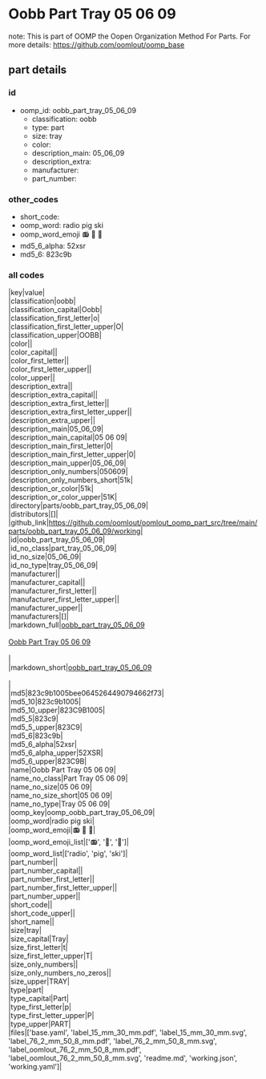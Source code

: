 # Oobb Part Tray 05 06 09  

note: This is part of OOMP the Oopen Organization Method For Parts. For more details: https://github.com/oomlout/oomp_base

##  part details





### id
* oomp_id: oobb_part_tray_05_06_09
  * classification: oobb
  * type: part
  * size: tray
  * color: 
  * description_main: 05_06_09
  * description_extra: 
  * manufacturer: 
  * part_number: 

### other_codes
* short_code: 
* oomp_word: radio pig ski
* oomp_word_emoji :radio: :pig: :ski:
* md5_6_alpha: 52xsr
* md5_6: 823c9b

### all codes 
|key|value|  
|classification|oobb|  
|classification_capital|Oobb|  
|classification_first_letter|o|  
|classification_first_letter_upper|O|  
|classification_upper|OOBB|  
|color||  
|color_capital||  
|color_first_letter||  
|color_first_letter_upper||  
|color_upper||  
|description_extra||  
|description_extra_capital||  
|description_extra_first_letter||  
|description_extra_first_letter_upper||  
|description_extra_upper||  
|description_main|05_06_09|  
|description_main_capital|05 06 09|  
|description_main_first_letter|0|  
|description_main_first_letter_upper|0|  
|description_main_upper|05_06_09|  
|description_only_numbers|050609|  
|description_only_numbers_short|51k|  
|description_or_color|51k|  
|description_or_color_upper|51K|  
|directory|parts/oobb_part_tray_05_06_09|  
|distributors|[]|  
|github_link|https://github.com/oomlout/oomlout_oomp_part_src/tree/main/parts/oobb_part_tray_05_06_09/working|  
|id|oobb_part_tray_05_06_09|  
|id_no_class|part_tray_05_06_09|  
|id_no_size|05_06_09|  
|id_no_type|tray_05_06_09|  
|manufacturer||  
|manufacturer_capital||  
|manufacturer_first_letter||  
|manufacturer_first_letter_upper||  
|manufacturer_upper||  
|manufacturers|[]|  
|markdown_full|[oobb_part_tray_05_06_09](https://github.com/oomlout/oomlout_oomp_part_src/tree/main/parts/oobb_part_tray_05_06_09/working)<br>[](https://github.com/oomlout/oomlout_oomp_part_src/tree/main/parts/oobb_part_tray_05_06_09/working)<br>[Oobb Part Tray 05 06 09](https://github.com/oomlout/oomlout_oomp_part_src/tree/main/parts/oobb_part_tray_05_06_09/working)<br><br>|  
|markdown_short|[oobb_part_tray_05_06_09](https://github.com/oomlout/oomlout_oomp_part_src/tree/main/parts/oobb_part_tray_05_06_09/working)<br><br>|  
|md5|823c9b1005bee0645264490794662f73|  
|md5_10|823c9b1005|  
|md5_10_upper|823C9B1005|  
|md5_5|823c9|  
|md5_5_upper|823C9|  
|md5_6|823c9b|  
|md5_6_alpha|52xsr|  
|md5_6_alpha_upper|52XSR|  
|md5_6_upper|823C9B|  
|name|Oobb Part Tray 05 06 09|  
|name_no_class|Part Tray 05 06 09|  
|name_no_size|05 06 09|  
|name_no_size_short|05 06 09|  
|name_no_type|Tray 05 06 09|  
|oomp_key|oomp_oobb_part_tray_05_06_09|  
|oomp_word|radio pig ski|  
|oomp_word_emoji|:radio: :pig: :ski:|  
|oomp_word_emoji_list|[':radio:', ':pig:', ':ski:']|  
|oomp_word_list|['radio', 'pig', 'ski']|  
|part_number||  
|part_number_capital||  
|part_number_first_letter||  
|part_number_first_letter_upper||  
|part_number_upper||  
|short_code||  
|short_code_upper||  
|short_name||  
|size|tray|  
|size_capital|Tray|  
|size_first_letter|t|  
|size_first_letter_upper|T|  
|size_only_numbers||  
|size_only_numbers_no_zeros||  
|size_upper|TRAY|  
|type|part|  
|type_capital|Part|  
|type_first_letter|p|  
|type_first_letter_upper|P|  
|type_upper|PART|  
|files|['base.yaml', 'label_15_mm_30_mm.pdf', 'label_15_mm_30_mm.svg', 'label_76_2_mm_50_8_mm.pdf', 'label_76_2_mm_50_8_mm.svg', 'label_oomlout_76_2_mm_50_8_mm.pdf', 'label_oomlout_76_2_mm_50_8_mm.svg', 'readme.md', 'working.json', 'working.yaml']|  
